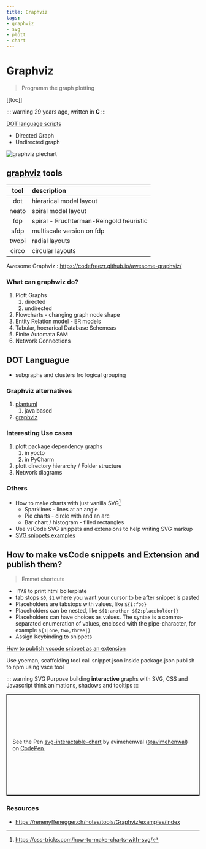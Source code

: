 ```yaml
---
title: Graphviz
tags:
- graphviz
- svg
- plott
- chart
---
```


# Graphviz

<TagLinks />


> Programm the graph plotting

[[toc]]

::: warning
29 years ago, written in **C**
:::

[DOT language scripts](https://en.wikipedia.org/wiki/DOT_(graph_description_language))

  * Directed Graph
  * Undirected graph

![graphviz piechart](/diagrams/piechart.svg)
## [graphviz] tools

tool  | description
:----:|:-------------
dot   |  hierarical model layout
neato |  spiral model layout
fdp   |  spiral - Fruchterman-Reingold heuristic
sfdp  |  multiscale version on fdp
twopi |  radial layouts
circo |  circular layouts

Awesome Graphviz
: https://codefreezr.github.io/awesome-graphviz/

### What can graphwiz do?

1. Plott Graphs
   1. directed
   2. undirected
2. Flowcharts - changing graph node shape
3. Entity Relation model - ER models
4. Tabular, hoerarical Database Schemeas
5. Finite Automata FAM
6. Network Connections

## DOT Languague

* subgraphs and clusters fro logical grouping

### Graphviz alternatives

1. [plantuml]
   1. java based
2. [graphviz]

### Interesting Use cases

1. plott package dependency graphs
   1. in yocto
   2. in PyCharm
2. plott directory hierarchy / Folder structure
3. Network diagrams

### Others

* How to make charts with just vanilla SVG[^1]
  * Sparklines - lines at an angle
  * Pie charts - circle with and an arc
  * Bar chart / histogram - filled rectangles
* Use vsCode SVG snippets and extensions to help writing SVG markup
* [SVG snippets examples](https://github.com/jorgeatgu/SVG-Snippets)

## How to make vsCode snippets and Extension and publish them?

> Emmet shortcuts

* `!TAB` to print html boilerplate
* tab stops `$0`, `$1` where you want your cursor to be after snippet is pasted
* Placeholders are tabstops with values, like `${1:foo}`
* Placeholders can be nested, like `${1:another ${2:placeholder}}`
* Placeholders can have choices as values. The syntax is a comma-separated enumeration of values, enclosed with the pipe-character, for example `${1|one,two,three|}`
* Assign Keybinding to snippets

[How to publish vscode snippet as an extension](https://medium.com/@makhmud.islamov/publish-your-vs-code-snippet-extension-in-4-steps-2ed7cc4fccc3)

Use yoeman, scaffolding tool
call snippet.json inside package.json
publish to npm using vsce tool

[publishing extension]: https://code.visualstudio.com/api/working-with-extensions/publishing-extension
[plantuml]: https://plantuml.com/
[graphviz]: https://www.graphviz.org/
[snippets]: https://code.visualstudio.com/docs/editor/userdefinedsnippets

[^1]: https://css-tricks.com/how-to-make-charts-with-svg/


::: warning SVG Purpose
building **interactive** graphs with SVG, CSS and Javascript
think animations, shadows and tooltips
:::


<p class="codepen" data-height="265" data-theme-id="light" data-default-tab="html,result" data-user="avimehenwal" data-slug-hash="KKdmgQp" style="height: 265px; box-sizing: border-box; display: flex; align-items: center; justify-content: center; border: 2px solid; margin: 1em 0; padding: 1em;" data-pen-title="svg-interactable-chart">
  <span>See the Pen <a href="https://codepen.io/avimehenwal/pen/KKdmgQp">
  svg-interactable-chart</a> by avimehenwal (<a href="https://codepen.io/avimehenwal">@avimehenwal</a>)
  on <a href="https://codepen.io">CodePen</a>.</span>
</p>
<script async src="https://static.codepen.io/assets/embed/ei.js"></script>


### Resources

* https://renenyffenegger.ch/notes/tools/Graphviz/examples/index